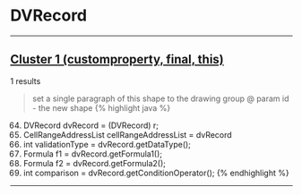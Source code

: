 # DVRecord

***

## [Cluster 1 (customproperty, final, this)](./1)
1 results
> set a single paragraph of this shape to the drawing group @ param id - the new shape 
{% highlight java %}
64. DVRecord dvRecord = (DVRecord) r;
65. CellRangeAddressList cellRangeAddressList = dvRecord
67. int validationType = dvRecord.getDataType();
69.   Formula f1 = dvRecord.getFormula1();
82.   Formula f2 = dvRecord.getFormula2();
87.   int comparison = dvRecord.getConditionOperator();
{% endhighlight %}

***

